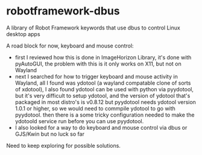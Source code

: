 # robotframework-dbus
A library of Robot Framework keywords that use dbus to control Linux desktop apps


A road block for now, keyboard and mouse control:
- first I reviewed how this is done in ImageHorizon Library, it's done with pyAutoGUI, the problem with this is it only works on X11, but not on Wayland
- next I searched for how to trigger keyboard and mouse activity in Wayland, all I found was ydotool (a wayland compatable clone of sorts of xdotool), I also found ydotool can be used with python via pyydotool, but it's very difficult to setup ydotool, and the version of ydotool that's packaged in most distro's is v0.8.12 but pyydotool needs ydotool version 1.0.1 or higher, so we would need to commpile ydotool to go with pyydotool. then there is a some tricky configuration needed to make the ydotoold service run before you can use pyydotool.
- I also looked for a way to do keyboard and mouse control via dbus or GJS/Kwin but no luck so far

Need to keep exploring for possible solutions.
